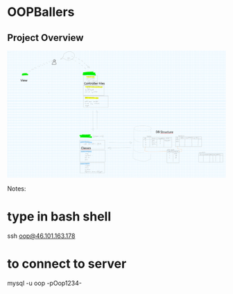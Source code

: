 # OOPBallers
## Project Overview
![alt text](https://github.com/SebastianKuhn/OOPBallers/blob/master/README/README_Sketch.PNG)


Notes:
# type in bash shell
ssh oop@46.101.163.178
# to connect to server
mysql -u oop -pOop1234-
